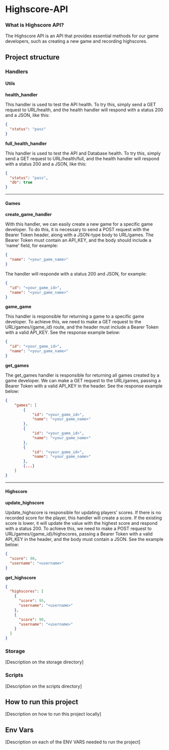 # Highscore-API

### What is Highscore API?

The Highscore API is an API that provides essential methods for our game developers, such as creating a new game and recording highscores.

## Project structure

### Handlers

#### Utils

**health_handler**

This handler is used to test the API health. To try this, simply send a GET request to URL/health, and the health handler will respond with a status 200 and a JSON, like this:

```json
{
  "status": "pass"
}
```

**full_health_handler**

This handler is used to test the API and Database health. To try this, simply send a GET request to URL/health/full, and the health handler will respond with a status 200 and a JSON, like this:

```json
{
  "status": "pass",
  "db": true
}
```

---

#### Games

**create_game_handler**

With this handler, we can easily create a new game for a specific game developer. To do this, it is necessary to send a POST request with the Bearer Token header, along with a JSON-type body to URL/games. The Bearer Token must contain an API_KEY, and the body should include a 'name' field, for example:

```json
{
  "name": "<your_game_name>"
}
```

The handler will responde with a status 200 and JSON, for example:

```json
{
  "id": "<your_game_id>",
  "name": "<your_game_name>"
}
```

**game_game**

This handler is responsible for returning a game to a specific game developer. To achieve this, we need to make a GET request to the URL/games/{game_id} route, and the header must include a Bearer Token with a valid API_KEY. See the response example below:

```json
{
  "id": "<your_game_id>",
  "name": "<your_game_name>"
}
```

**get_games**

The get_games handler is responsible for returning all games created by a game developer. We can make a GET request to the URL/games, passing a Bearer Token with a valid API_KEY in the header. See the response example below:

```json
{
	"games": [
		{
			"id": "<your_game_id>",
			"name": "<your_game_name>"
		},
		{
			"id": "<your_game_id>",
			"name": "<your_game_name>"
		},
		{
			"id": "<your_game_id>",
			"name": "<your_game_name>"
		},
		{...}
	]
}
```

---

#### Highscore

**update_highscore**

Update_highscore is responsible for updating players' scores. If there is no recorded score for the player, this handler will create a score. If the existing score is lower, it will update the value with the highest score and respond with a status 200. To achieve this, we need to make a POST request to URL/games/{game_id}/highscores, passing a Bearer Token with a valid API_KEY in the header, and the body must contain a JSON. See the example below:

```json
{
  "score": 90,
  "username": "<username>"
}
```

**get_highscore**

```json
{
  "highscores": [
    {
      "score": 95,
      "username": "<username>"
    },
    {
      "score": 90,
      "username": "<username>"
    }
  ]
}
```

### Storage

[Description on the storage directory]

### Scripts

[Description on the scripts directory]

## How to run this project

[Description on how to run this project locally]

## Env Vars

[Description on each of the ENV VARS needed to run the project]

